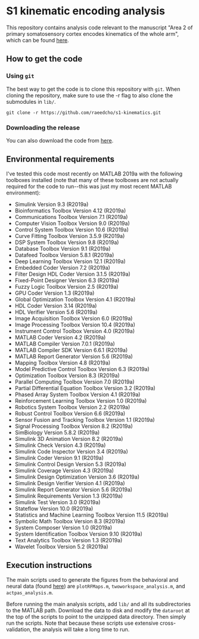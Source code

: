 # S1 kinematic encoding analysis

This repository contains analysis code relevant to the manuscript "Area 2 of primary somatosensory cortex encodes kinematics of the whole arm", which can be found [here](https://www.biorxiv.org/content/10.1101/643205v2).

## How to get the code

### Using `git`

The best way to get the code is to clone this repository with `git`. When cloning the repository, make sure to use the -r flag to also clone the submodules in `lib/`.

```
git clone -r https://github.com/raeedcho/s1-kinematics.git
```

### Downloading the release

You can also download the code from [here](https://github.com/raeedcho/s1-kinematics/releases/download/v1.0/s1-kinematics-v1.0.zip).

## Environmental requirements

I've tested this code most recently on MATLAB 2019a with the following toolboxes installed (note that many of these toolboxes are not actually required for the code to run--this was just my most recent MATLAB environment):

- Simulink                                              Version 9.3         (R2019a)
- Bioinformatics Toolbox                                Version 4.12        (R2019a)
- Communications Toolbox                                Version 7.1         (R2019a)
- Computer Vision Toolbox                               Version 9.0         (R2019a)
- Control System Toolbox                                Version 10.6        (R2019a)
- Curve Fitting Toolbox                                 Version 3.5.9       (R2019a)
- DSP System Toolbox                                    Version 9.8         (R2019a)
- Database Toolbox                                      Version 9.1         (R2019a)
- Datafeed Toolbox                                      Version 5.8.1       (R2019a)
- Deep Learning Toolbox                                 Version 12.1        (R2019a)
- Embedded Coder                                        Version 7.2         (R2019a)
- Filter Design HDL Coder                               Version 3.1.5       (R2019a)
- Fixed-Point Designer                                  Version 6.3         (R2019a)
- Fuzzy Logic Toolbox                                   Version 2.5         (R2019a)
- GPU Coder                                             Version 1.3         (R2019a)
- Global Optimization Toolbox                           Version 4.1         (R2019a)
- HDL Coder                                             Version 3.14        (R2019a)
- HDL Verifier                                          Version 5.6         (R2019a)
- Image Acquisition Toolbox                             Version 6.0         (R2019a)
- Image Processing Toolbox                              Version 10.4        (R2019a)
- Instrument Control Toolbox                            Version 4.0         (R2019a)
- MATLAB Coder                                          Version 4.2         (R2019a)
- MATLAB Compiler                                       Version 7.0.1       (R2019a)
- MATLAB Compiler SDK                                   Version 6.6.1       (R2019a)
- MATLAB Report Generator                               Version 5.6         (R2019a)
- Mapping Toolbox                                       Version 4.8         (R2019a)
- Model Predictive Control Toolbox                      Version 6.3         (R2019a)
- Optimization Toolbox                                  Version 8.3         (R2019a)
- Parallel Computing Toolbox                            Version 7.0         (R2019a)
- Partial Differential Equation Toolbox                 Version 3.2         (R2019a)
- Phased Array System Toolbox                           Version 4.1         (R2019a)
- Reinforcement Learning Toolbox                        Version 1.0         (R2019a)
- Robotics System Toolbox                               Version 2.2         (R2019a)
- Robust Control Toolbox                                Version 6.6         (R2019a)
- Sensor Fusion and Tracking Toolbox                    Version 1.1         (R2019a)
- Signal Processing Toolbox                             Version 8.2         (R2019a)
- SimBiology                                            Version 5.8.2       (R2019a)
- Simulink 3D Animation                                 Version 8.2         (R2019a)
- Simulink Check                                        Version 4.3         (R2019a)
- Simulink Code Inspector                               Version 3.4         (R2019a)
- Simulink Coder                                        Version 9.1         (R2019a)
- Simulink Control Design                               Version 5.3         (R2019a)
- Simulink Coverage                                     Version 4.3         (R2019a)
- Simulink Design Optimization                          Version 3.6         (R2019a)
- Simulink Design Verifier                              Version 4.1         (R2019a)
- Simulink Report Generator                             Version 5.6         (R2019a)
- Simulink Requirements                                 Version 1.3         (R2019a)
- Simulink Test                                         Version 3.0         (R2019a)
- Stateflow                                             Version 10.0        (R2019a)
- Statistics and Machine Learning Toolbox               Version 11.5        (R2019a)
- Symbolic Math Toolbox                                 Version 8.3         (R2019a)
- System Composer                                       Version 1.0         (R2019a)
- System Identification Toolbox                         Version 9.10        (R2019a)
- Text Analytics Toolbox                                Version 1.3         (R2019a)
- Wavelet Toolbox                                       Version 5.2         (R2019a)

## Execution instructions

The main scripts used to generate the figures from the behavioral and neural data (found [here](https://doi.org/10.5061/dryad.nk98sf7q7)) are `plotRFMaps.m`, `twoworkspace_analysis.m`, and `actpas_analysis.m`.

Before running the main analysis scripts, add `lib/` and all its subdirectories to the MATLAB path. Download the data to disk and modify the `dataroot` at the top of the scripts to point to the unzipped data directory. Then simply run the scripts. Note that because these scripts use extensive cross-validation, the analysis will take a long time to run.
